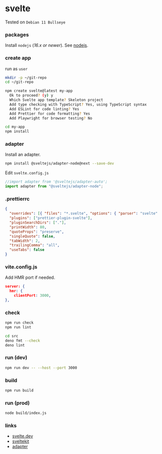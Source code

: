 # svelte

Tested on `Debian 11 Bullseye`

### packages

Install `nodejs` (_16.x or newer_). See [nodejs](./nodejs.md).

### create app

run as `user`

```bash
mkdir -p ~/git-repo
cd ~/git-repo

npm create svelte@latest my-app
  Ok to proceed? (y) y
  Which Svelte app template? Skeleton project
  Add type checking with TypeScript? Yes, using TypeScript syntax
  Add ESLint for code linting? Yes
  Add Prettier for code formatting? Yes
  Add Playwright for browser testing? No

cd my-app
npm install
```

### adapter

Install an adapter.

```bash
npm install @sveltejs/adapter-node@next --save-dev
```

Edit `svelte.config.js`

```javascript
//import adapter from '@sveltejs/adapter-auto';
import adapter from "@sveltejs/adapter-node";
```

### .prettierrc

```json
{
  "overrides": [{ "files": "*.svelte", "options": { "parser": "svelte" } }],
  "plugins": ["prettier-plugin-svelte"],
  "pluginSearchDirs": ["."],
  "printWidth": 80,
  "quoteProps": "preserve",
  "singleQuote": false,
  "tabWidth": 2,
  "trailingComma": "all",
  "useTabs": false
}
```

### vite.config.js

Add HMR port if needed.

```json
server: {
  hmr: {
    clientPort: 3000,
},
```

### check

```bash
npm run check
npm run lint
```

```bash
cd src
deno fmt --check
deno lint
```

### run (dev)

```bash
npm run dev -- --host --port 3000
```

### build

```bash
npm run build
```

### run (prod)

```bash
node build/index.js
```

### links

- [svelte.dev](https://svelte.dev/)
- [sveltekit](https://kit.svelte.dev/)
- [adapter](https://kit.svelte.dev/docs#adapters)
